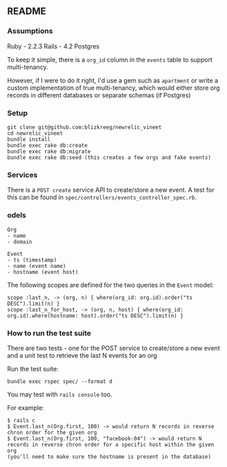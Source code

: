 ## README

### Assumptions

Ruby - 2.2.3
Rails - 4.2
Postgres

To keep it simple, there is a `org_id` column in the `events` table to support multi-tenancy.

However, if I were to do it right, I'd use a gem such as `apartment` or write a custom implementation of true multi-tenancy, which would either store org records in different databases or separate schemas (if Postgres)

### Setup

```
git clone git@github.com:blizkreeg/newrelic_vineet
cd newrelic_vineet
bundle install
bundle exec rake db:create
bundle exec rake db:migrate
bundle exec rake db:seed (this creates a few orgs and fake events)
```

### Services

There is a `POST create` service API to create/store a new event. A test for this can be found in `spec/controllers/events_controller_spec.rb`.

### odels

```
Org
- name
- domain

Event
- ts (timestamp)
- name (event name)
- hostname (event host)
```

The following scopes are defined for the two queries in the `Event` model:

```
scope :last_n, -> (org, n) { where(org_id: org.id).order("ts DESC").limit(n) }
scope :last_n_for_host, -> (org, n, host) { where(org_id: org.id).where(hostname: host).order("ts DESC").limit(n) }
```

### How to run the test suite

There are two tests - one for the POST service to create/store a new event and a unit test to retrieve the last N events for an org

Run the test suite:

```
bundle exec rspec spec/ --format d
```

You may test with `rails console` too.

For example:

```
$ rails c
$ Event.last_n(Org.first, 100) -> would return N records in reverse chron order for the given org
$ Event.last_n(Org.first, 100, "facebook-04") -> would return N records in reverse chron order for a specific host within the given org
(you'll need to make sure the hostname is present in the database)
```
